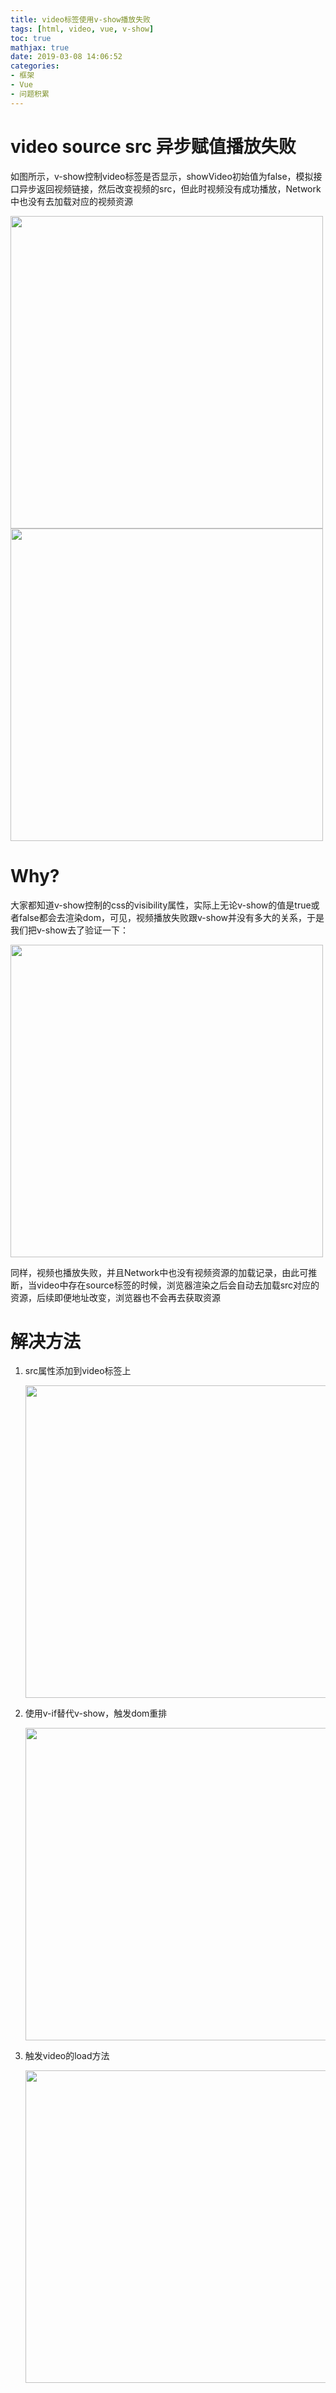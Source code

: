 ```yaml
---
title: video标签使用v-show播放失败
tags: [html, video, vue, v-show]
toc: true
mathjax: true
date: 2019-03-08 14:06:52
categories:
- 框架
- Vue
- 问题积累
---
```


# video source src 异步赋值播放失败

如图所示，v-show控制video标签是否显示，showVideo初始值为false，模拟接口异步返回视频链接，然后改变视频的src，但此时视频没有成功播放，Network中也没有去加载对应的视频资源

<img width="500px" src="/assets/vue/problems/10.png"/>
<img width="500px" src="/assets/vue/problems/11.png"/>

# Why?

大家都知道v-show控制的css的visibility属性，实际上无论v-show的值是true或者false都会去渲染dom，可见，视频播放失败跟v-show并没有多大的关系，于是我们把v-show去了验证一下：

<img width="500px" src="/assets/vue/problems/12.png"/>

同样，视频也播放失败，并且Network中也没有视频资源的加载记录，由此可推断，当video中存在source标签的时候，浏览器渲染之后会自动去加载src对应的资源，后续即便地址改变，浏览器也不会再去获取资源

# 解决方法

1. src属性添加到video标签上

    <img width="500px" src="/assets/vue/problems/15.png"/>

2. 使用v-if替代v-show，触发dom重排

    <img width="500px" src="/assets/vue/problems/13.png"/>

3. 触发video的load方法

    <img width="500px" src="/assets/vue/problems/14.png"/>
